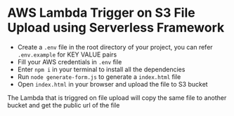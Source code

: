 # AWS Lambda Trigger on S3 File Upload using Serverless Framework

- Create a `.env` file in the root directory of your project, you can refer `.env.example` for KEY VALUE pairs
- Fill your AWS credentials in `.env` file
- Enter `npm i` in your terminal to install all the dependencies
- Run `node generate-form.js` to generate a `index.html` file
- Open `index.html` in your browser and upload the file to S3 bucket


The Lambda that is triggred on file upload will copy the same file to another bucket and get the public url of the file
